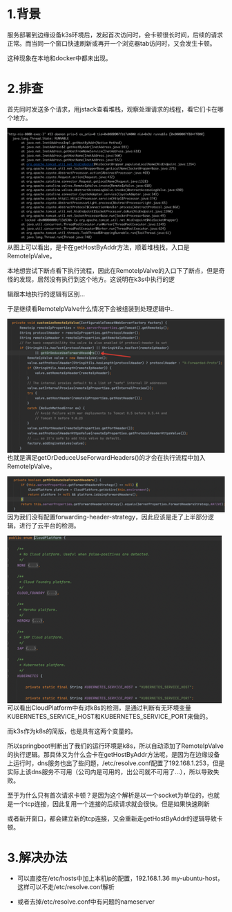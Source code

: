 # 1.背景

服务部署到边缘设备k3s环境后，发起首次访问时，会卡顿很长时间，后续的请求正常。而当同一个窗口快速刷新或再开一个浏览器tab访问时，又会发生卡顿。

这种现象在本地和docker中都未出现。

# 2.排查

首先同时发送多个请求，用jstack查看堆栈，观察处理请求的线程，看它们卡在哪个地方。

<img src="images/image-20240928142444579.png" alt="image-20240928142444579" style="zoom:50%;" align="left"/>

从图上可以看出，是卡在getHostByAddr方法，顺着堆栈找，入口是RemoteIpValve。

本地想尝试下断点看下执行流程，因此在RemoteIpValve的入口下了断点，但是奇怪的发现，居然没有执行到这个地方。这说明在k3s中执行的逻

辑跟本地执行的逻辑有区别...

于是继续看RemoteIpValve什么情况下会被组装到处理逻辑中..

<img src="images/image-20240928142640162.png" alt="image-20240928142640162" style="zoom:50%;" align="left" />

也就是满足getOrDeduceUseForwardHeaders()的才会在执行流程中加入RemoteIpValve。

<img src="images/image-20240928142749201.png" alt="image-20240928142749201" style="zoom:50%;" align="left"/>

因为我们没有配置forwarding-header-strategy，因此应该是走了上半部分逻辑，进行了云平台的检测。

<img src="images/image-20240928142855351.png" alt="image-20240928142855351" style="zoom:50%;" align="left"/>

可以看出CloudPlatform中有对k8s的检测，是通过判断有无环境变量KUBERNETES_SERVICE_HOST和KUBERNETES_SERVICE_PORT来做的。

而k3s作为k8s的简版，也是具有这两个变量的。

所以springboot判断出了我们的运行环境是k8s，所以自动添加了RemoteIpValve的执行逻辑。那具体又为什么会卡在getHostByAddr方法呢，是因为在边缘设备上运行时，dns服务也出了些问题，/etc/resolve.conf配置了192.168.1.253，但是实际上该dns服务不可用（公司内是可用的，出公司就不可用了...），所以导致失败。

至于为什么只有首次请求卡顿？是因为这个解析是以一个socket为单位的，也就是一个tcp连接，因此复用一个连接的后续请求就会很快。但是如果快速刷新

或者新开窗口，都会建立新的tcp连接，又会重新走getHostByAddr的逻辑导致卡顿。

# 3.解决办法

- 可以直接在/etc/hosts中加上本机ip的配置，192.168.1.36 my-ubuntu-host，这样可以不走/etc/resolve.conf解析

- 或者去掉/etc/resolve.conf中有问题的nameserver